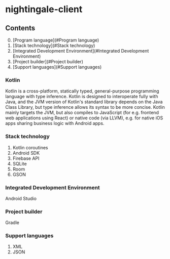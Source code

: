 # nightingale-client

## Contents

0. [Program language](#Program language)
1. [Stack technology](#Stack technology)
2. [Integrated Development Environment](#Integrated Development Environment)
3. [Project builder](#Project builder)
4. [Support languages](#Support languages)


### Kotlin

Kotlin is a cross-platform, statically typed, general-purpose programming language with type inference. Kotlin is designed to interoperate fully with Java, and the JVM version of Kotlin's standard library depends on the Java Class Library, but type inference allows its syntax to be more concise. Kotlin mainly targets the JVM, but also compiles to JavaScript (for e.g. frontend web applications using React) or native code (via LLVM), e.g. for native iOS apps sharing business logic with Android apps. 


### Stack technology

1. Kotlin coroutines
2. Android SDK
3. Firebase API
4. SQLite
5. Room
6. GSON


### Integrated Development Environment

Android Studio

### Project builder

Gradle


### Support languages

1. XML
2. JSON
